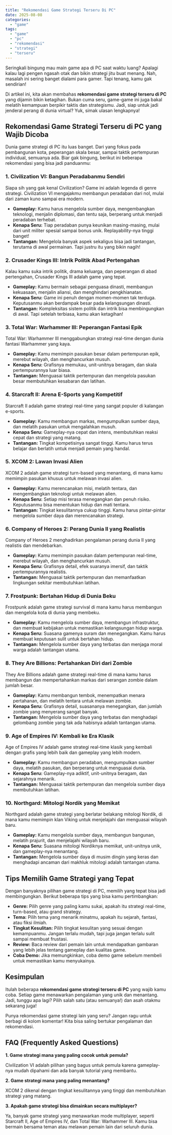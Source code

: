 ```yaml
---
title: "Rekomendasi Game Strategi Terseru Di PC"
date: 2025-08-08
categories: 
  - "game"
tags: 
  - "game"
  - "pc"
  - "rekomendasi"
  - "strategi"
  - "terseru"
---
```


Seringkali bingung mau main game apa di PC saat waktu luang? Apalagi kalau lagi pengen ngasah otak dan bikin strategi jitu buat menang. Nah, masalah ini sering banget dialami para gamer. Tapi tenang, kamu gak sendirian!

Di artikel ini, kita akan membahas **rekomendasi game strategi terseru di PC** yang dijamin bikin ketagihan. Bukan cuma seru, game-game ini juga bakal melatih kemampuan berpikir taktis dan strategismu. Jadi, siap untuk jadi jenderal perang di dunia virtual? Yuk, simak ulasan lengkapnya!

## Rekomendasi Game Strategi Terseru di PC yang Wajib Dicoba

Dunia game strategi di PC itu luas banget. Dari yang fokus pada pembangunan kota, peperangan skala besar, sampai taktik pertempuran individual, semuanya ada. Biar gak bingung, berikut ini beberapa rekomendasi yang bisa jadi panduanmu:

### 1\. Civilization VI: Bangun Peradabanmu Sendiri

Siapa sih yang gak kenal Civilization? Game ini adalah legenda di genre strategi. Civilization VI mengajakmu membangun peradaban dari nol, mulai dari zaman kuno sampai era modern.

- **Gameplay:** Kamu harus mengelola sumber daya, mengembangkan teknologi, menjalin diplomasi, dan tentu saja, berperang untuk menjadi peradaban terhebat.
- **Kenapa Seru:** Tiap peradaban punya keunikan masing-masing, mulai dari unit militer spesial sampai bonus unik. Replayability-nya tinggi banget!
- **Tantangan:** Mengelola banyak aspek sekaligus bisa jadi tantangan, terutama di awal permainan. Tapi justru itu yang bikin nagih!

### 2\. Crusader Kings III: Intrik Politik Abad Pertengahan

Kalau kamu suka intrik politik, drama keluarga, dan peperangan di abad pertengahan, Crusader Kings III adalah game yang tepat.

- **Gameplay:** Kamu bermain sebagai penguasa dinasti, membangun kekuasaan, menjalin aliansi, dan menghindari pengkhianatan.
- **Kenapa Seru:** Game ini penuh dengan momen-momen tak terduga. Keputusanmu akan berdampak besar pada kelangsungan dinasti.
- **Tantangan:** Kompleksitas sistem politik dan intrik bisa membingungkan di awal. Tapi setelah terbiasa, kamu akan ketagihan!

### 3\. Total War: Warhammer III: Peperangan Fantasi Epik

Total War: Warhammer III menggabungkan strategi real-time dengan dunia fantasi Warhammer yang kaya.

- **Gameplay:** Kamu memimpin pasukan besar dalam pertempuran epik, merebut wilayah, dan menghancurkan musuh.
- **Kenapa Seru:** Grafisnya memukau, unit-unitnya beragam, dan skala pertempurannya luar biasa.
- **Tantangan:** Menguasai taktik pertempuran dan mengelola pasukan besar membutuhkan kesabaran dan latihan.

### 4\. Starcraft II: Arena E-Sports yang Kompetitif

Starcraft II adalah game strategi real-time yang sangat populer di kalangan e-sports.

- **Gameplay:** Kamu membangun markas, mengumpulkan sumber daya, dan melatih pasukan untuk mengalahkan musuh.
- **Kenapa Seru:** Gameplay-nya cepat dan intens, membutuhkan reaksi cepat dan strategi yang matang.
- **Tantangan:** Tingkat kompetisinya sangat tinggi. Kamu harus terus belajar dan berlatih untuk menjadi pemain yang handal.

### 5\. XCOM 2: Lawan Invasi Alien

XCOM 2 adalah game strategi turn-based yang menantang, di mana kamu memimpin pasukan khusus untuk melawan invasi alien.

- **Gameplay:** Kamu merencanakan misi, melatih tentara, dan mengembangkan teknologi untuk melawan alien.
- **Kenapa Seru:** Setiap misi terasa menegangkan dan penuh risiko. Keputusanmu bisa menentukan hidup dan mati tentara.
- **Tantangan:** Tingkat kesulitannya cukup tinggi. Kamu harus pintar-pintar mengelola sumber daya dan merencanakan strategi.

### 6\. Company of Heroes 2: Perang Dunia II yang Realistis

Company of Heroes 2 menghadirkan pengalaman perang dunia II yang realistis dan mendebarkan.

- **Gameplay:** Kamu memimpin pasukan dalam pertempuran real-time, merebut wilayah, dan menghancurkan musuh.
- **Kenapa Seru:** Grafisnya detail, efek suaranya imersif, dan taktik pertempurannya realistis.
- **Tantangan:** Menguasai taktik pertempuran dan memanfaatkan lingkungan sekitar membutuhkan latihan.

### 7\. Frostpunk: Bertahan Hidup di Dunia Beku

Frostpunk adalah game strategi survival di mana kamu harus membangun dan mengelola kota di dunia yang membeku.

- **Gameplay:** Kamu mengelola sumber daya, membangun infrastruktur, dan membuat kebijakan untuk memastikan kelangsungan hidup warga.
- **Kenapa Seru:** Suasana gamenya suram dan menegangkan. Kamu harus membuat keputusan sulit untuk bertahan hidup.
- **Tantangan:** Mengelola sumber daya yang terbatas dan menjaga moral warga adalah tantangan utama.

### 8\. They Are Billions: Pertahankan Diri dari Zombie

They Are Billions adalah game strategi real-time di mana kamu harus membangun dan mempertahankan markas dari serangan zombie dalam jumlah besar.

- **Gameplay:** Kamu membangun tembok, menempatkan menara pertahanan, dan melatih tentara untuk melawan zombie.
- **Kenapa Seru:** Grafisnya detail, suasananya menegangkan, dan jumlah zombie yang menyerang sangat banyak.
- **Tantangan:** Mengelola sumber daya yang terbatas dan menghadapi gelombang zombie yang tak ada habisnya adalah tantangan utama.

### 9\. Age of Empires IV: Kembali ke Era Klasik

Age of Empires IV adalah game strategi real-time klasik yang kembali dengan grafis yang lebih baik dan gameplay yang lebih modern.

- **Gameplay:** Kamu membangun peradaban, mengumpulkan sumber daya, melatih pasukan, dan berperang untuk menguasai dunia.
- **Kenapa Seru:** Gameplay-nya adiktif, unit-unitnya beragam, dan sejarahnya menarik.
- **Tantangan:** Menguasai taktik pertempuran dan mengelola sumber daya membutuhkan latihan.

### 10\. Northgard: Mitologi Nordik yang Memikat

Northgard adalah game strategi yang berlatar belakang mitologi Nordik, di mana kamu memimpin klan Viking untuk menjelajahi dan menguasai wilayah baru.

- **Gameplay:** Kamu mengelola sumber daya, membangun bangunan, melatih prajurit, dan menjelajahi wilayah baru.
- **Kenapa Seru:** Suasana mitologi Nordiknya memikat, unit-unitnya unik, dan gameplay-nya menantang.
- **Tantangan:** Mengelola sumber daya di musim dingin yang keras dan menghadapi ancaman dari makhluk mitologi adalah tantangan utama.

## Tips Memilih Game Strategi yang Tepat

Dengan banyaknya pilihan game strategi di PC, memilih yang tepat bisa jadi membingungkan. Berikut beberapa tips yang bisa kamu pertimbangkan:

- **Genre:** Pilih genre yang paling kamu sukai, apakah itu strategi real-time, turn-based, atau grand strategy.
- **Tema:** Pilih tema yang menarik minatmu, apakah itu sejarah, fantasi, atau fiksi ilmiah.
- **Tingkat Kesulitan:** Pilih tingkat kesulitan yang sesuai dengan kemampuanmu. Jangan terlalu mudah, tapi juga jangan terlalu sulit sampai membuat frustasi.
- **Review:** Baca review dari pemain lain untuk mendapatkan gambaran yang lebih jelas tentang gameplay dan kualitas game.
- **Coba Demo:** Jika memungkinkan, coba demo game sebelum membeli untuk memastikan kamu menyukainya.

## Kesimpulan

Itulah beberapa **rekomendasi game strategi terseru di PC** yang wajib kamu coba. Setiap game menawarkan pengalaman yang unik dan menantang. Jadi, tunggu apa lagi? Pilih salah satu (atau semuanya!) dan asah otakmu sekarang juga!

Punya rekomendasi game strategi lain yang seru? Jangan ragu untuk berbagi di kolom komentar! Kita bisa saling bertukar pengalaman dan rekomendasi.

## FAQ (Frequently Asked Questions)

**1\. Game strategi mana yang paling cocok untuk pemula?**

Civilization VI adalah pilihan yang bagus untuk pemula karena gameplay-nya mudah dipahami dan ada banyak tutorial yang membantu.

**2\. Game strategi mana yang paling menantang?**

XCOM 2 dikenal dengan tingkat kesulitannya yang tinggi dan membutuhkan strategi yang matang.

**3\. Apakah game strategi bisa dimainkan secara multiplayer?**

Ya, banyak game strategi yang menawarkan mode multiplayer, seperti Starcraft II, Age of Empires IV, dan Total War: Warhammer III. Kamu bisa bermain bersama teman atau melawan pemain lain dari seluruh dunia.
